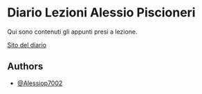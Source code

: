 # Diario Lezioni Alessio Piscioneri
Qui sono contenuti gli appunti presi a lezione.


[Sito del diario](https://alessiop7002.github.io/alessio_piscioneri_ser_tepi/)



## Authors

- [@Alessiop7002](https://github.com/Alessiop7002)

